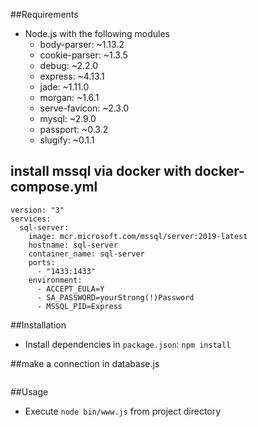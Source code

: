 ##Requirements
* Node.js with the following modules
    * body-parser: ~1.13.2
    * cookie-parser: ~1.3.5
    * debug: ~2.2.0
    * express: ~4.13.1
    * jade: ~1.11.0
    * morgan: ~1.6.1
    * serve-favicon: ~2.3.0
    * mysql: ~2.9.0
    * passport: ~0.3.2
    * slugify: ~0.1.1

## install mssql via docker with docker-compose.yml 
```
version: "3"
services:
  sql-server:
    image: mcr.microsoft.com/mssql/server:2019-latest
    hostname: sql-server
    container_name: sql-server
    ports:
      - "1433:1433"
    environment:
      - ACCEPT_EULA=Y
      - SA_PASSWORD=yourStrong(!)Password
      - MSSQL_PID=Express
```
##Installation
* Install dependencies in `package.json`: `npm install`

##make a connection in database.js
```

```
##Usage
* Execute `node bin/www.js` from project directory


